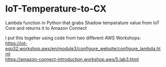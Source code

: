 # IoT-Temperature-to-CX
Lambda function in Python that grabs Shadow temperature value from IoT Core and returns it to Amazon Connect 

I put this togeher using code from two different AWS Workshops: <br>
https://iot-esp32.workshop.aws/en/module3/configure_website/configure_lambda.html <br>
https://amazon-connect-introduction.workshop.aws/5.lab3.html <br>
